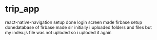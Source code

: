 # trip_app
react-native-navigation setup done
login screen made 
firbase setup donedatabase of firbase made
sir initially i uploaded folders and files but my index.js file was not uploded so i uploded it again 
